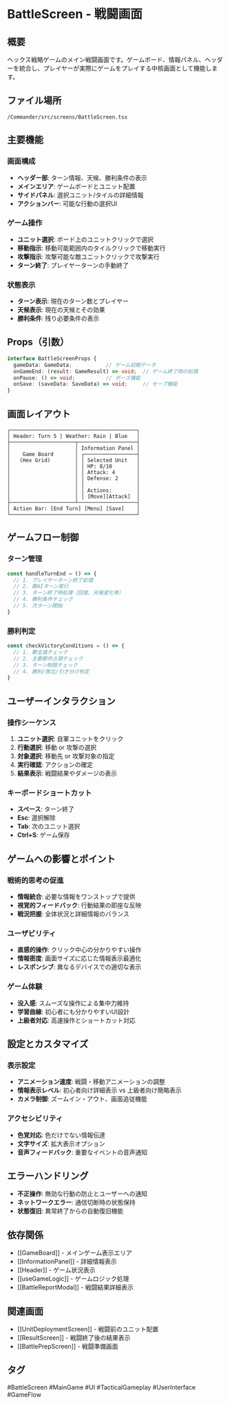 # BattleScreen - 戦闘画面

## 概要
ヘックス戦略ゲームのメイン戦闘画面です。ゲームボード、情報パネル、ヘッダーを統合し、プレイヤーが実際にゲームをプレイする中核画面として機能します。

## ファイル場所
`/Commander/src/screens/BattleScreen.tsx`

## 主要機能

### 画面構成
- **ヘッダー部**: ターン情報、天候、勝利条件の表示
- **メインエリア**: ゲームボードとユニット配置
- **サイドパネル**: 選択ユニット/タイルの詳細情報
- **アクションバー**: 可能な行動の選択UI

### ゲーム操作
- **ユニット選択**: ボード上のユニットクリックで選択
- **移動指示**: 移動可能範囲内のタイルクリックで移動実行  
- **攻撃指示**: 攻撃可能な敵ユニットクリックで攻撃実行
- **ターン終了**: プレイヤーターンの手動終了

### 状態表示
- **ターン表示**: 現在のターン数とプレイヤー
- **天候表示**: 現在の天候とその効果
- **勝利条件**: 残り必要条件の表示

## Props（引数）

```typescript
interface BattleScreenProps {
  gameData: GameData;           // ゲーム初期データ
  onGameEnd: (result: GameResult) => void;  // ゲーム終了時の処理
  onPause: () => void;          // ポーズ機能
  onSave: (saveData: SaveData) => void;     // セーブ機能
}
```

## 画面レイアウト

```
┌─────────────────────────────────────────┐
│ Header: Turn 5 | Weather: Rain | Blue   │
├─────────────────────┬───────────────────┤
│                     │ Information Panel │
│    Game Board       │ ┌─────────────────┤
│   (Hex Grid)        │ │ Selected Unit   │
│                     │ │ HP: 8/10        │
│                     │ │ Attack: 4       │
│                     │ │ Defense: 2      │
│                     │ │                 │
│                     │ │ Actions:        │
│                     │ │ [Move][Attack]  │
├─────────────────────┴───────────────────┤
│ Action Bar: [End Turn] [Menu] [Save]    │
└─────────────────────────────────────────┘
```

## ゲームフロー制御

### ターン管理
```typescript
const handleTurnEnd = () => {
  // 1. プレイヤーターン終了処理
  // 2. 敵AIターン実行
  // 3. ターン終了時処理（回復、天候変化等）
  // 4. 勝利条件チェック
  // 5. 次ターン開始
}
```

### 勝利判定
```typescript
const checkVictoryConditions = () => {
  // 1. 敵全滅チェック
  // 2. 主要都市占領チェック  
  // 3. ターン制限チェック
  // 4. 勝利/敗北/引き分け判定
}
```

## ユーザーインタラクション

### 操作シーケンス
1. **ユニット選択**: 自軍ユニットをクリック
2. **行動選択**: 移動 or 攻撃の選択
3. **対象選択**: 移動先 or 攻撃対象の指定
4. **実行確認**: アクションの確定
5. **結果表示**: 戦闘結果やダメージの表示

### キーボードショートカット
- **スペース**: ターン終了
- **Esc**: 選択解除
- **Tab**: 次のユニット選択
- **Ctrl+S**: ゲーム保存

## ゲームへの影響とポイント

### 戦術的思考の促進
- **情報統合**: 必要な情報をワンストップで提供
- **視覚的フィードバック**: 行動結果の即座な反映
- **戦況把握**: 全体状況と詳細情報のバランス

### ユーザビリティ
- **直感的操作**: クリック中心の分かりやすい操作
- **情報密度**: 画面サイズに応じた情報表示最適化
- **レスポンシブ**: 異なるデバイスでの適切な表示

### ゲーム体験
- **没入感**: スムーズな操作による集中力維持
- **学習曲線**: 初心者にも分かりやすいUI設計
- **上級者対応**: 高速操作とショートカット対応

## 設定とカスタマイズ

### 表示設定
- **アニメーション速度**: 戦闘・移動アニメーションの調整
- **情報表示レベル**: 初心者向け詳細表示 vs 上級者向け簡略表示
- **カメラ制御**: ズームイン・アウト、画面追従機能

### アクセシビリティ
- **色覚対応**: 色だけでない情報伝達
- **文字サイズ**: 拡大表示オプション
- **音声フィードバック**: 重要なイベントの音声通知

## エラーハンドリング
- **不正操作**: 無効な行動の防止とユーザーへの通知
- **ネットワークエラー**: 通信切断時の状態保持
- **状態復旧**: 異常終了からの自動復旧機能

## 依存関係
- [[GameBoard]] - メインゲーム表示エリア
- [[InformationPanel]] - 詳細情報表示
- [[Header]] - ゲーム状況表示
- [[useGameLogic]] - ゲームロジック処理
- [[BattleReportModal]] - 戦闘結果詳細表示

## 関連画面
- [[UnitDeploymentScreen]] - 戦闘前のユニット配置
- [[ResultScreen]] - 戦闘終了後の結果表示
- [[BattlePrepScreen]] - 戦闘準備画面

## タグ
#BattleScreen #MainGame #UI #TacticalGameplay #UserInterface #GameFlow